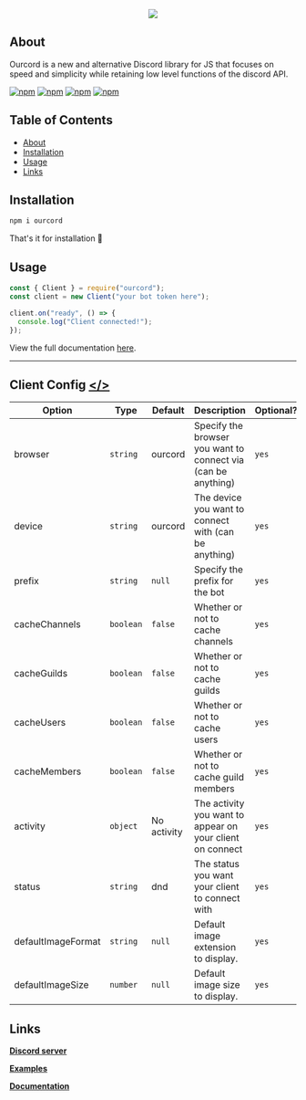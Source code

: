<p align="center">
  <img src="assets/logo.svg" />
</p>

## About

Ourcord is a new and alternative Discord library for JS that focuses on speed and simplicity while retaining low level functions of the discord API.

[![npm](https://img.shields.io/npm/v/ourcord?color=red&style=for-the-badge)](https://npmjs.com/package/ourcord)
[![npm](https://img.shields.io/bundlephobia/min/ourcord?color=red&style=for-the-badge)](https://npmjs.com/package/ourcord)
[![npm](https://img.shields.io/npm/dm/ourcord?color=red&style=for-the-badge)](https://npmjs.com/package/ourcord)
[![npm](https://img.shields.io/github/contributors/ourcord/ourcord?color=red&style=for-the-badge)](https://npmjs.com/package/ourcord)

## Table of Contents

- [About](#about)
- [Installation](#installation)
- [Usage](#usage)
- [Links](#links)

## Installation

```cmd
npm i ourcord
```

That's it for installation 🎈

## Usage

```js
const { Client } = require("ourcord");
const client = new Client("your bot token here");

client.on("ready", () => {
  console.log("Client connected!");
});
```

View the full documentation [here](https://ourcord.js.org).

---

## Client Config <a href="src/websocket.ts#L33"></></a>

| Option             | Type      | Default     | Description                                                   | Optional? |
| ------------------ | --------- | ----------- | ------------------------------------------------------------- | --------- |
| browser            | `string`  | ourcord     | Specify the browser you want to connect via (can be anything) | `yes`     |
| device             | `string`  | ourcord     | The device you want to connect with (can be anything)         | `yes`     |
| prefix             | `string`  | `null`      | Specify the prefix for the bot                                | `yes`     |
| cacheChannels      | `boolean` | `false`     | Whether or not to cache channels                              | `yes`     |
| cacheGuilds        | `boolean` | `false`     | Whether or not to cache guilds                                | `yes`     |
| cacheUsers         | `boolean` | `false`     | Whether or not to cache users                                 | `yes`     |
| cacheMembers       | `boolean` | `false`     | Whether or not to cache guild members                         | `yes`     |
| activity           | `object`  | No activity | The activity you want to appear on your client on connect     | `yes`     |
| status             | `string`  | dnd         | The status you want your client to connect with               | `yes`     |
| defaultImageFormat | `string`  | `null`      | Default image extension to display.                           | `yes`     |
| defaultImageSize   | `number`  | `null`      | Default image size to display.                                | `yes`     |

## Links

[**Discord server**](https://discord.gg/3yDQKDXXdk)  

[**Examples**](https://github.com/ourcord/examples)

[**Documentation**](https://ourcord.js.org)

